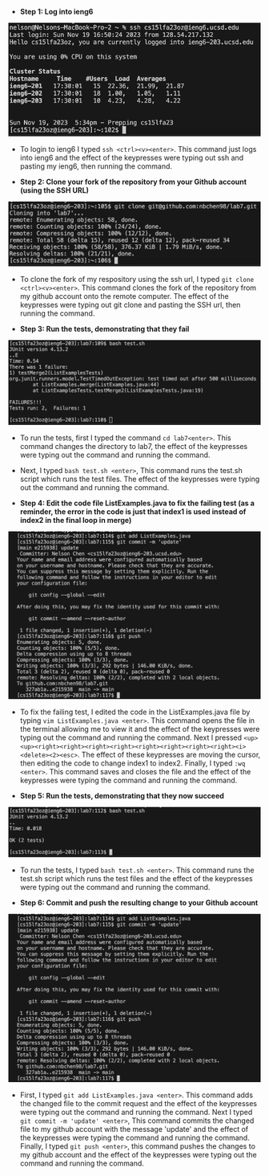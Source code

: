 - **Step 1: Log into ieng6**

![Image](login.png)

- To login to ieng6 I typed `ssh <ctrl><v><enter>`. This command just logs into ieng6 and the effect of the keypresses were typing out ssh and pasting my ieng6, then running the command.

- **Step 2: Clone your fork of the repository from your Github account (using the SSH URL)**

![Image](gitclone.png)

- To clone the fork of my respository using the ssh url, I typed `git clone <ctrl><v><enter>`. This command clones the fork of the repository from my github account onto the remote computer. The effect of the keypresses were typing out git clone and pasting the SSH url, then running the command.

- **Step 3: Run the tests, demonstrating that they fail**

![Image](fail.png)

- To run the tests, first I typed the command `cd lab7<enter>`. This command changes the directory to lab7, the effect of the keypresses were typing out the command and running the command.
- Next, I typed `bash test.sh <enter>`, This command runs the test.sh script which runs the test files. The effect of the keypresses were typing out the command and running the command.

- **Step 4: Edit the code file ListExamples.java to fix the failing test (as a reminder, the error in the code is just that index1 is used instead of index2 in the final loop in merge)**

![Image](git.png)

- To fix the failing test, I edited the code in the ListExamples.java file by typing `vim ListExamples.java <enter>`. This command opens the file in the terminal allowing me to view it and the effect of the keypresses were typing out the command and running the command. Next I pressed `<up><up><right><right><right><right><right><right><right><right><i><delete><2><esc>`. The effect of these keypresses are moving the cursor, then editing the code to change index1 to index2. Finally, I typed `:wq <enter>`. This command saves and closes the file and the effect of the keypresses were typing the command and running the command.

- **Step 5: Run the tests, demonstrating that they now succeed**

![Image](pass.png)

- To run the tests, I typed `bash test.sh <enter>`. This command runs the test.sh script which runs the test files and the effect of the keypresses were typing out the command and running the command.

- **Step 6: Commit and push the resulting change to your Github account**

![Image](git.png)

- First, I typed `git add ListExamples.java <enter>`. This command adds the changed file to the commit request and the effect of the keypresses were typing out the command and running the command. Next I typed `git commit -m 'update' <enter>`, This command commits the changed file to my github account with the message 'update' and the effect of the keypresses were typing the command and running the command. Finally, I typed `git push <enter>`, this command pushes the changes to my github account and the effect of the keypresses were typing out the command and running the command.
